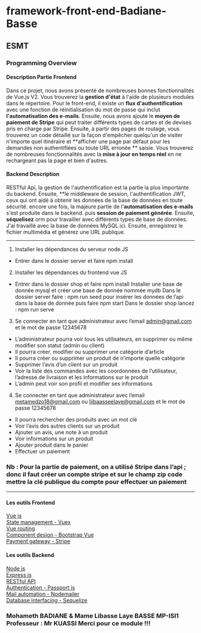 # framework-front-end-Badiane-Basse

## ESMT

### Programming Overview
#### Description Partie Frontend
Dans ce projet, nous avons présenté de nombreuses bonnes fonctionnalités de Vue.js V2. Vous trouverez la **gestion d'état** à l'aide de plusieurs modules dans le répertoire. Pour le front-end, il existe un **flux d'authentification** avec une fonction de réinitialisation du mot de passe qui inclut **l'automatisation des e-mails**. Ensuite, nous avons ajouté le **moyen de paiement de Stripe** qui peut traiter différents types de cartes et de devises pris en charge par Stripe. Ensuite, à partir des pages de routage, vous trouverez un code détaillé sur la façon d'empêcher quelqu'un de visiter n'importe quel itinéraire et **afficher une page par défaut pour les demandes non authentifiées ou toute URL erronée ** saisie. Vous trouverez de nombreuses fonctionnalités avec la **mise à jour en temps réel** en ne rechargeant pas la page et bien d'autres. 
#### Backend Description
RESTful Api, la gestion de l'authentification est la partie la plus importante du backend. Ensuite, **le middleware de session, l'authentification JWT, ceux qui ont aidé à obtenir les données de la base de données en toute sécurité. encore une fois, la majeure partie de l'**automatisation des e-mails** s'est produite dans le backend. puis **session de paiement générée**. Ensuite, **séquelisez** orm pour travailler avec différents types de base de données. J'ai travaillé avec la base de données MySQL ici. Ensuite, enregistrez le fichier multimédia  et générez une URL publique. 

----------------------------------------------------------------------
1. Installer les dépendances du serveur node JS
* Entrer dans le dossier server et faire npm install
2. Installer les dépendances du frontend vue JS
* Entrer dans le dossier shop et faire npm install
Installer une base de donnée mysql et créer une base de donnée nommée mydb
Dans le dossier server faire : npm run seed pour insérer les données de l’api dans la base de donnée puis  faire npm start
 Dans le dossier shop lancez : npm run serve


3. Se connecter en tant que administrateur avec l’email admin@gmail.com et le mot de passe 12345678 
*	L’administrateur pourra voir tous les utilisateurs, en supprimer ou même modifier son statut (admin ou client)
*	Il pourra créer, modifier ou supprimer une catégorie d’article
*	Il pourra créer ou supprimer un produit de n’importe quelle catégorie
*	Supprimer l’avis d’un client sur un produit
*	Voir la liste des commandes avec les coordonnées de l’utilisateur, l’adresse de livraison et les informations sur le produit
*	L’admin peut voir son profil et modifier ses informations 

4. Se connecter en tant que administrateur avec l’email metamedzo18@gmail.com  ou liibaasseelaye@gmail.com  et le mot de passe 12345678
*	Il pourra rechercher des produits avec un mot clé 
*	Voir l’avis des autres clients sur un produit
*	Ajouter un avis, une note à un produit
*	Voir informations sur un produit
*	Ajouter produit dans le panier
*	Effectuer un paiement 

### Nb : Pour la partie de paiement, on a utilisé Stripe dans l’api ; donc il faut créer un compte stripe et sur le champ zip code mettre la clé publique du compte pour effectuer un paiement 

----------------------------------------------------------------------

#### Les outils Frontend
[Vue js](https://vuejs.org/)\
[State management - Vuex](https://vuex.vuejs.org/)\
[Vue routing](https://vuejs.org/v2/guide/routing.html)\
[Component design - Bootstrap Vue](https://bootstrap-vue.org/)\
[Payment gateway - Stripe](https://stripe.com/)
#### Les outils Backend
[Node js](https://nodejs.org/en/)\
[Express js](http://expressjs.com/)\
[RESTful API](https://en.wikipedia.org/wiki/Representational_state_transfer)\
[Authentication - Passport js](http://www.passportjs.org/)\
[Mail automation - Nodemailer](https://nodemailer.com/about/)\
[Database interfacing - Sequelize](https://sequelize.org/)


### Mohameth BADIANE & Mame Libasse Laye BASSE MP-ISI1 Professeur : **Mr KUASSI** Merci pour ce module !!!
